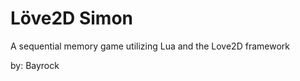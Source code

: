Löve2D Simon
=============

A sequential memory game utilizing Lua and the Love2D framework

by: Bayrock
